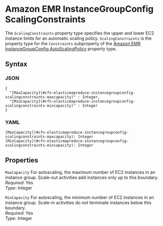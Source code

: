 # Amazon EMR InstanceGroupConfig ScalingConstraints<a name="aws-properties-elasticmapreduce-instancegroupconfig-scalingconstraints"></a>

The `ScalingConstraints` property type specifies the upper and lower EC2 instance limits for an automatic scaling policy\. `ScalingConstraints` is the property type for the `Constraints` subproperty of the [Amazon EMR InstanceGroupConfig AutoScalingPolicy](aws-properties-elasticmapreduce-instancegroupconfig-autoscalingpolicy.md) property type\.

## Syntax<a name="w13ab1c21c10d141c22c35b5"></a>

### JSON<a name="aws-properties-elasticmapreduce-instancegroupconfig-scalingconstraints-syntax.json"></a>

```
{
  "[MaxCapacity](#cfn-elasticmapreduce-instancegroupconfig-scalingconstraints-maxcapacity)" : Integer,
  "[MinCapacity](#cfn-elasticmapreduce-instancegroupconfig-scalingconstraints-mincapacity)" : Integer
}
```

### YAML<a name="aws-properties-elasticmapreduce-instancegroupconfig-scalingconstraints-syntax.yaml"></a>

```
[MaxCapacity](#cfn-elasticmapreduce-instancegroupconfig-scalingconstraints-maxcapacity): Integer
[MinCapacity](#cfn-elasticmapreduce-instancegroupconfig-scalingconstraints-mincapacity): Integer
```

## Properties<a name="w13ab1c21c10d141c22c35b7"></a>

`MaxCapacity`  <a name="cfn-elasticmapreduce-instancegroupconfig-scalingconstraints-maxcapacity"></a>
For autoscaling, the maximum number of EC2 instances in an instance group\. Scale\-out activities add instances only up to this boundary\.  
*Required*: Yes  
*Type*: Integer

`MinCapacity`  <a name="cfn-elasticmapreduce-instancegroupconfig-scalingconstraints-mincapacity"></a>
For autoscaling, the minimum number of EC2 instances in an instance group\. Scale\-in activities do not terminate instances below this boundary\.  
*Required*: Yes  
*Type*: Integer